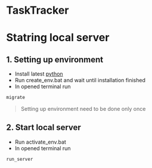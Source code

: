# TaskTracker

# Statring local server

## 1. Setting up environment
+ Install latest [python](https://www.python.org/downloads/) 
+ Run create_env.bat and wait until installation finished
+ In opened terminal run 
```sh
migrate
```

> Setting up environment need to be done only once

## 2. Start local server
+ Run activate_env.bat
+ In opened terminal run
```sh
run_server
```
